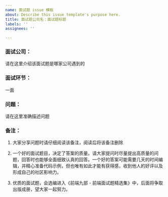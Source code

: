 ```yaml
---
name: 面试题 issue 模板
about: Describe this issue template's purpose here.
title: 面试题公司名：面试题标题
labels: ''
assignees: ''

---
```


### 面试公司：
请在这里介绍该面试题是哪家公司遇到的


### 面试环节：
一面


### 问题：
请在这里准确描述问题


### 备注：
1. 大家分享问题时请仔细阅读该备注，阅读后将该备注删除

2. 一个好的面试题目，决定了答案的质量。请大家提问时尽量提出高质量的问题，回答时也能够全面细致认真的回答。一个好的答案可能需要几天的时间编辑，并精心准备代码示例，但也唯有如此才能有获得感，收到他人的好评以及形成自己的社区影响力。

3. 优质的面试题，会选编进入《前端九部 - 前端面试题精选集》中，后面将争取出版成册，望大家一起努力。
